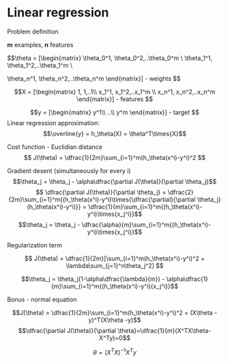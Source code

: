 # Linear regression


Problem definition

**m** examples, **n** features

$$\theta = [\begin{matrix}
\theta_0^1, \theta_0^2,..\theta_0^m \\
\theta_1^1, \theta_1^2,..\theta_1^m \\

\theta_n^1, \theta_n^2,..\theta_n^m
\end{matrix}] - weights
$$

$$X = [\begin{matrix}
1, 1,..1\\
x_1^1, x_1^2,..x_1^m \\
x_n^1, x_n^2,..x_n^m
\end{matrix}] - features
$$

$$y = [\begin{matrix}
y^1\\
..\\
y^m
\end{matrix}] - target
$$
Linear regression approximation:
$$\overline{y} = h_\theta(X) = \theta^T\times{X}$$

Cost function - Euclidian distance
$$
J(\theta) = \dfrac{1}{2m}\sum_{i=1}^m(h_\theta(x^i)-y^i)^2
$$

Gradient desent (simultaneously for every i)
$$\theta_j = \theta_j - \alpha\dfrac{\partial J(\theta)}{\partial \theta_j}$$
$$ \dfrac{\partial J(\theta)}{\partial \theta_j} =  \dfrac{2}{2m}\sum_{i=1}^m{(h_\theta(x^i)-y^i)\times{\dfrac{\partial}{\partial \theta_j}(h_\theta(x^i)-y^i)}} =
\dfrac{1}{m}\sum_{i=1}^m{(h_\theta(x^i)-y^i)\times{x_j^i}}$$
$$\theta_j =  \theta_j - \dfrac{\alpha}{m}\sum_{i=1}^m{(h_\theta(x^i)-y^i)\times{x_j^i}}$$

Regularization term

$$
J(\theta) = \dfrac{1}{2m}[\sum_{i=1}^m(h_\theta(x^i)-y^i)^2 + \lambda\sum_{j=1}^n\theta_j^2]
$$

$$\theta_j =  \theta_j(1-\alpha\dfrac{\lambda}{m}) - \alpha\dfrac{1}{m}\sum_{i=1}^m{(h_\theta(x^i)-y^i){x_j^i}}$$

Bonus - normal equation

$$J(\theta) = \dfrac{1}{2m}\sum_{i=1}^m(h_\theta(x^i)-y^i)^2 = (X\theta -y)^T(X\theta -y)$$
$$\dfrac{\partial J(\theta)}{\partial \theta}=\dfrac{1}{m}(X^TX\theta-X^Ty)=0$$


$$\theta = (X^TX)^{-1}X^Ty$$
